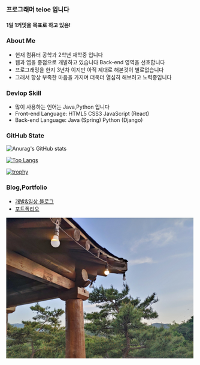 ### 프로그래머 teioe 입니다
#### 1일 1커밋을 목표로 하고 있음!

### About Me
- 현재 컴퓨터 공학과 2학년 재학중 입니다 
- 웹과 앱을 중점으로 개발하고 있습니다 Back-end 영역을 선호합니다 
- 프로그래밍을 한지 3년차 이지만 아직 제대로 해본것이 별로없습니다 
- 그래서 항상 부족한 마음을 가지며 더욱더 열심히 해보려고 노력중입니다 
### Devlop Skill
- 많이 사용하는 언어는 Java,Python 입니다 
- Front-end Language: HTML5 CSS3 JavaScript (React) 
- Back-end  Language: Java (Spring) Python (Django)

### GitHub State
![Anurag's GitHub stats](https://github-readme-stats.vercel.app/api?username=tuioe5679&show_icons=true&theme=onedark)

[![Top Langs](https://github-readme-stats.vercel.app/api/top-langs/?username=tuioe5679&layout=compact&theme=onedark)](https://github.com/tuioe5679/github-readme-stats)

[![trophy](https://github-profile-trophy.vercel.app/?username=tuioe5679&theme=onedark)](https://github.com/tuioe5679/github-readme-stats)

### Blog,Portfolio

- <a href="https://blog.naver.com/qodlgks123">개발&일상 블로그</a>
- <a href="https://tuioe5679.github.io/web-porfolio-main/">포트폴리오</a>
<img src = "gitimage.jpg" width="500"/>




















